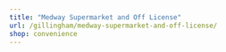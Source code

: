 ```yaml
---
title: "Medway Supermarket and Off License"
url: /gillingham/medway-supermarket-and-off-license/
shop: convenience
---
```

